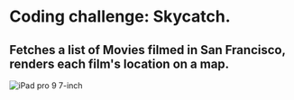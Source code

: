 # Coding challenge: **Skycatch**.

## Fetches a list of Movies filmed in San Francisco, renders each film's location on a map.

![iPad pro 9 7-inch](https://user-images.githubusercontent.com/578572/38959797-e6528ee0-4316-11e8-86cc-faf406a9b209.png)
